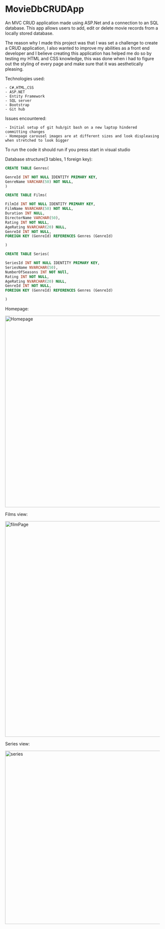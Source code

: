 # MovieDbCRUDApp

An MVC CRUD application made using ASP.Net and a connection to an SQL database. This app allows users to add, edit or delete movie records from a locally stored database.

The reason why I made this project was that I was set a challenge to create a CRUD application, I also wanted to improve my abilities as a front end developer and I believe creating this application has helped me do so by testing my HTML and CSS knowledge, this was done when i had to figure out the styling of every page and make sure that it was aesthetically pleasing.

 Technologies used:

    - C#,HTML,CSS
    - ASP.NET
    - Entity Framework
    - SQL server
    - Bootstrap
    - Git hub

Issues encountered:

    - Initial setup of git hub/git bash on a new laptop hindered committing changes
    - Homepage carousel images are at different sizes and look displeasing when stretched to look bigger

To run the code it should run if you press start in visual studio


Database structure(3 tables, 1 foreign key):

```sql
CREATE TABLE Genres(

GenreId INT NOT NULL IDENTITY PRIMARY KEY,
GenreName VARCHAR(50) NOT NULL,
)

CREATE TABLE Films(

FilmId INT NOT NULL IDENTITY PRIMARY KEY,
FilmName NVARCHAR(50) NOT NULL,
Duration INT NULL,
DirectorName VARCHAR(50),
Rating INT NOT NULL,
AgeRating NVARCHAR(20) NULL,
GenreId INT NOT NULL,
FOREIGN KEY (GenreId) REFERENCES Genres (GenreId)

)

CREATE TABLE Series(

SeriesId INT NOT NULL IDENTITY PRIMARY KEY,
SeriesName NVARCHAR(50),
NumberOfSeasons INT NOT NUll,
Rating INT NOT NULL,
AgeRating NVARCHAR(20) NULL,
GenreId INT NOT NULL,
FOREIGN KEY (GenreId) REFERENCES Genres (GenreId)

)

```
Homepage:



<img width="621" alt="Homepage" src="https://user-images.githubusercontent.com/57000810/72523187-2d354f00-3857-11ea-8203-1dc9b4fec3d7.PNG">




Films view:



<img width="699" alt="filmPage" src="https://user-images.githubusercontent.com/57000810/72523349-7f767000-3857-11ea-960a-35f2ec77580b.PNG">


Series view:


<img width="562" alt="series" src="https://user-images.githubusercontent.com/57000810/72523474-c7959280-3857-11ea-8441-a6ec7ffe8197.PNG">



